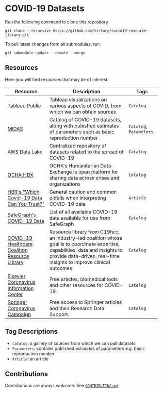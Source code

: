 # COVID-19 Datasets

Run the following command to clone this repository
```
git clone --recursive https://github.com/tirkarp/covid19-resource-library.git
```

To pull latest changes from all submodules, run:
```
git submodule update --remote --merge
```

## Resources

Here you will find resources that may be of interest:

| Resource | Description | Tags |
|-|-|-|
| [Tableau Public](https://public.tableau.com/en-us/s/covid-19-viz-gallery) | Tableau visualizations on various aspects of COVID, from which we can obtain sources | `Catalog` |
| [MIDAS](https://midasnetwork.us/covid-19/#resources) | Catalog of COVID-19 datasets, along with pubished estimates of parameters such as basic reproduction number | `Catalog`, `Parameters` |
| [AWS Data Lake](https://aws.amazon.com/blogs/big-data/a-public-data-lake-for-analysis-of-covid-19-data/) | Centralized repository of datasets related to the spread of COVID-19 | `Catalog` |
| [OCHA HDX](https://data.humdata.org/dataset) | OCHA's Humanitarian Data Exchange is open platform for sharing data across crises and organizations | `Catalog` |
| [HBR's "Which Covid-19 Data Can You Trust?"](https://hbr.org/2020/05/which-covid-19-data-can-you-trust) | General caution and common pitfalls when interpreting COVID-19 data | `Article` |
| [SafeGraph's COVID-19 Data](https://docs.google.com/spreadsheets/d/1UNWvPzkUTTlXBZ6M6iGhM_7sr8h-MxsZdE7iOszkAmk/edit#gid=0) | List of all available COVID-19 data available for use from SafeGraph | `Catalog` |
| [COVID-19 Healthcare Coalition Resource Library](https://c19hcc.org/resource-library) | Resource library from C19hcc, an industry-led coalition whose goal is to coordinate expertise, capabilities, data and insights to provide data-driven, real-time insights to improve clinical outcomes | `Catalog` |
| [Elsevier Coronavirus Information Center](https://www.elsevier.com/connect/coronavirus-information-center) | Free articles, biomedical tools and other resources for COVID-19 | `Catalog` |
| [Springer Coronavirus Campaign](https://www.springernature.com/gp/researchers/campaigns/coronavirus) | Free access to Springer articles and their Research Data Support. | `Catalog` |

## Tag Descriptions

- `Catalog`: a gallery of sources from which we can pull datasets
- `Parameters`: contains published estimates of parameters e.g. basic reproduction number
- `Article`: an article

## Contributions

Contributions are always welcome. See [`CONTRIBUTING.md`](CONTRIBUTING.md).
